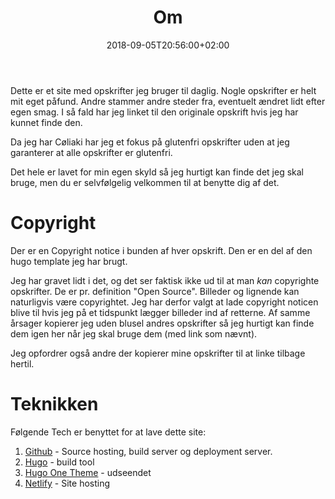 ﻿---
title: "Om"
date: 2018-09-05T20:56:00+02:00
draft: false
---
Dette er et site med opskrifter jeg bruger til daglig. Nogle opskrifter er helt mit eget påfund. Andre stammer andre steder fra, eventuelt ændret lidt efter egen smag. I så fald har jeg linket til den originale opskrift hvis jeg har kunnet finde den.

Da jeg har Cøliaki har jeg et fokus på glutenfri opskrifter uden at jeg garanterer at alle opskrifter er glutenfri. 

Det hele er lavet for min egen skyld så jeg hurtigt kan finde det jeg skal bruge, men du er selvfølgelig velkommen til at benytte dig af det.

# Copyright

Der er en Copyright notice i bunden af hver opskrift. Den er en del af den hugo template jeg har brugt. 

Jeg har gravet lidt i det, og det ser faktisk ikke ud til at man *kan* copyrighte opskrifter. De er pr. definition "Open Source". Billeder og lignende kan naturligvis være copyrightet. Jeg har derfor valgt at lade copyright noticen blive til hvis jeg på et tidspunkt lægger billeder ind af retterne. Af samme årsager kopierer jeg uden blusel andres opskrifter så jeg hurtigt kan finde dem igen her når jeg skal bruge dem (med link som nævnt). 

Jeg opfordrer også andre der kopierer mine opskrifter til at linke tilbage hertil.

# Teknikken

Følgende Tech er benyttet for at lave dette site:

1. [Github](https://www.github.com) - Source hosting, build server og deployment server.
1. [Hugo](https://gohugo.io) - build tool
1. [Hugo One Theme](https://github.com/resugary/hugo-theme-one/) - udseendet
1. [Netlify](https://www.netlify.com) - Site hosting




